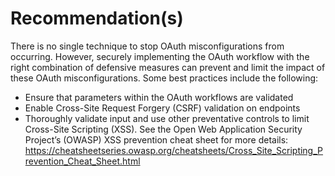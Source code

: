 # Recommendation(s)

There is no single technique to stop OAuth misconfigurations from occurring. However, securely implementing the OAuth workflow with the right combination of defensive measures can prevent and limit the impact of these OAuth misconfigurations. Some best practices include the following:

- Ensure that parameters within the OAuth workflows are validated
- Enable Cross-Site Request Forgery (CSRF) validation on endpoints
- Thoroughly validate input and use other preventative controls to limit Cross-Site Scripting (XSS). See the Open Web Application Security Project’s (OWASP) XSS prevention cheat sheet for more details: <https://cheatsheetseries.owasp.org/cheatsheets/Cross_Site_Scripting_Prevention_Cheat_Sheet.html>
